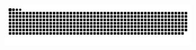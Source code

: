 

![snake gif](https://github.com/Fillable/Fillable/blob/main/github-contribution-grid-snake-dark.svg)
